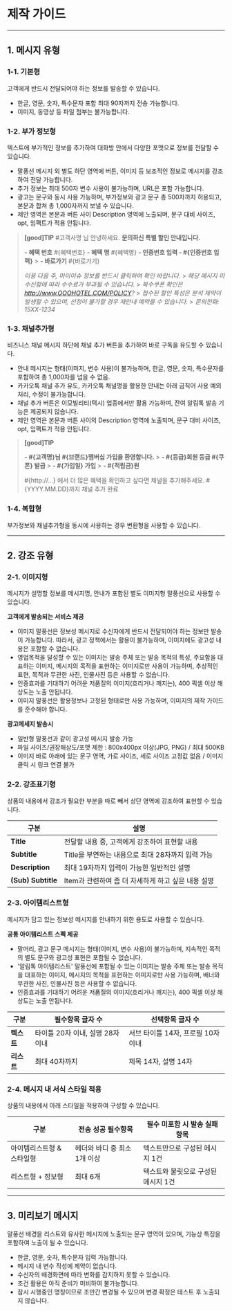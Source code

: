 # 제작 가이드

---

## 1. 메시지 유형

### 1-1. 기본형

고객에게 반드시 전달되어야 하는 정보를 발송할 수 있습니다.

- 한글, 영문, 숫자, 특수문자 포함 최대 90자까지 전송 가능합니다.
- 이미지, 동영상 등 파일 첨부는 불가능합니다.

### 1-2. 부가 정보형

텍스트에 부가적인 정보를 추가하여 대화방 안에서 다양한 포맷으로 정보를 전달할 수 있습니다.

- 말풍선 메시지 외 별도 하단 영역에 버튼, 이미지 등 보조적인 정보로 메시지를 강조하여 전달 가능합니다.
- 추가 정보는 최대 500자 변수 사용이 불가능하며, URL은 포함 가능합니다.
- 광고는 문구와 동시 사용 가능하며, 부가정보와 광고 문구 총 500자까지 허용되고, 본문과 합쳐 총 1,000자까지 보낼 수 있습니다.
- 제안 영역은 본문과 버튼 사이 Description 영역에 노출되며, 문구 대비 사이즈, opt, 임팩트가 적용 안됩니다.

> **[good]TIP** #고객사명 님 안녕하세요.
> **문의하신 특별 할인 안내입니다.**
>
> **- 혜택 번호**
> #{혜택번호}
> **- 혜택 명**
> #{혜택명}
> **- 인증번호 입력 - #{인증번호 입력}** > **- 바로가기**
> #{바로가기}
>
> _이용 다음 주, 마이이슈 정보를 반드시 클릭하여 확인 바랍니다._ > _해당 메시지 미수신함에 따라 수수료가 부과될 수 있습니다._ > _복수쿠폰 확인은 http://www.OOOHOTEL.COM/POLICY?_ > _접수된 할인 특성은 분석 제약이 발생할 수 있으며, 선정이 불가할 경우 재안내 예약을 수 있습니다._ > _문의전화: 15XX-1234_

### 1-3. 채널추가형

비즈니스 채널 메시지 하단에 채널 추가 버튼을 추가하여 바로 구독을 유도할 수 있습니다.

- 안내 메시지는 형태(이미지, 변수 사용)이 불가능하며, 한글, 영문, 숫자, 특수문자를 포함하여 총 1,000자를 넘을 수 없음.
- 카카오톡 채널 추가 유도, 카카오톡 채널명을 활용한 안내는 아래 금칙어 사용 예외 처리, 수정이 불가능합니다.
- 채널 추가 버튼은 이모빌리티(택시) 업종에서만 활용 가능하며, 잔여 알림톡 발송 기능은 제공되지 않습니다.
- 제안 영역은 본문과 버튼 사이의 Description 영역에 노출되며, 문구 대비 사이즈, opt, 임팩트가 적용 안됩니다.

> **[good]TIP**
>
> **- #{고객명}님 #{브랜드}멤버십 가입을 환영합니다.** > **- #{등급}회원 등급 #{쿠폰} 발급** > **- #{가입일} 가입** > **- #{적립금}원**
>
> #{http://...} 에서 더 많은 혜택을 확인하고 싶다면 채널을 추가해주세요.
> #{YYYY.MM.DD}까지 채널 추가 완료

### 1-4. 복합형

부가정보와 채널추가형을 동시에 사용하는 경우 변환형을 사용할 수 있습니다.

---

## 2. 강조 유형

### 2-1. 이미지형

메시지가 설명할 정보를 메시지명, 안내가 포함된 별도 이미지형 말풍선으로 사용할 수 있습니다.

**고객에게 발송되는 서비스 제공**

- 이미지 말풍선은 정보성 메시지로 수신자에게 반드시 전달되어야 하는 정보만 발송이 가능합니다. 따라서, 광고 정책에서는 활용이 불가능하며, 이미지에도 광고성 내용은 포함할 수 없습니다.
- 영업목적을 달성할 수 있는 이미지는 발송 주체 또는 발송 목적의 특성, 주요함을 대표하는 이미지, 메시지의 목적을 표현하는 이미지로만 사용이 가능하며, 추상적인 표현, 목적과 무관한 사진, 인물사진 등은 사용할 수 없습니다.
- 인증효과를 기대하기 어려운 저품질의 이미지(흐리거나 깨지는), 400 픽셀 이상 해상도는 노출 안됩니다.
- 이미지 말풍선은 활용정보나 고정된 형태로만 사용 가능하며, 이미지의 제작 가이드를 준수해야 합니다.

**광고메세지 발송시**

- 일반형 말풍선과 같이 광고성 메시지 발송 가능
- 파일 사이즈/권장해상도/포맷 제한 : 800x400px 이상(JPG, PNG) / 최대 500KB
- 이미지 바로 아래에 있는 문구 영역, 가로 사이즈, 세로 사이즈 고정값 없음 / 이미지 클릭 시 링크 연결 불가

### 2-2. 강조표기형

상품의 내용에서 강조가 필요한 부분을 따로 빼서 상단 영역에 강조하여 표현할 수 있습니다.

| 구분               | 설명                                               |
| ------------------ | -------------------------------------------------- |
| **Title**          | 전달할 내용 중, 고객에게 강조하여 표현할 내용      |
| **Subtitle**       | Title을 부연하는 내용으로 최대 28자까지 입력 가능  |
| **Description**    | 최대 19자까지 입력이 가능한 일반적인 설명          |
| **(Sub) Subtitle** | Item과 관련하여 좀 더 자세하게 하고 싶은 내용 설명 |

### 2-3. 아이템리스트형

메시지가 담고 있는 정보성 메시지를 안내하기 위한 용도로 사용할 수 있습니다.

**공통 아이템리스트 스펙 제공**

- 말머리, 광고 문구 메시지는 형태(이미지, 변수 사용)이 불가능하며, 지속적인 목적의 별도 문구와 광고성 표현은 포함될 수 없습니다.
- '알림톡 아이템리스트' 말풍선에 포함될 수 있는 이미지는 발송 주체 또는 발송 목적을 대표하는 이미지, 메시지의 목적을 표현하는 이미지로만 사용 가능하며, 배너와 무관한 사진, 인물사진 등은 사용할 수 없습니다.
- 인증효과를 기대하기 어려운 저품질의 이미지(흐리거나 깨지는), 400 픽셀 이상 해상도는 노출 안됩니다.

| 구분       | 필수항목 글자 수                 | 선택항목 글자 수                   |
| ---------- | -------------------------------- | ---------------------------------- |
| **텍스트** | 타이틀 20자 이내, 설명 28자 이내 | 서브 타이틀 14자, 프로필 10자 이내 |
| **리스트** | 최대 40자까지                    | 제목 14자, 설명 14자               |

### 2-4. 메시지 내 서식 스타일 적용

상품의 내용에서 아래 스타일을 적용하여 구성할 수 있습니다.

| 구분                      | 전송 성공 필수항목           | 필수 미포함 시 발송 실패 항목       |
| ------------------------- | ---------------------------- | ----------------------------------- |
| 아이템리스트형 & 스타일형 | 헤더와 바디 중 최소 1개 이상 | 텍스트만으로 구성된 메시지 1건      |
| 리스트형 + 정보형         | 최대 6개                     | 텍스트와 불릿으로 구성된 메시지 1건 |

---

## 3. 미리보기 메시지

말풍선 배경을 리스트와 유사한 메시지에 노출되는 문구 영역이 있으며, 기능상 특징을 포함하여 노출이 될 수 있습니다.

- 한글, 영문, 숫자, 특수문자 입력 가능합니다.
- 메시지 내 변수 작성에 제약이 없습니다.
- 수신자의 배경화면에 따라 변화를 감지하지 못할 수 있습니다.
- 조건 활용은 아직 준비가 미비하여 불가능합니다.
- 잠시 시행중인 명칭이므로 조만간 변경될 수 있으며 변경 확정은 테스트 후 노출되지 않습니다.
